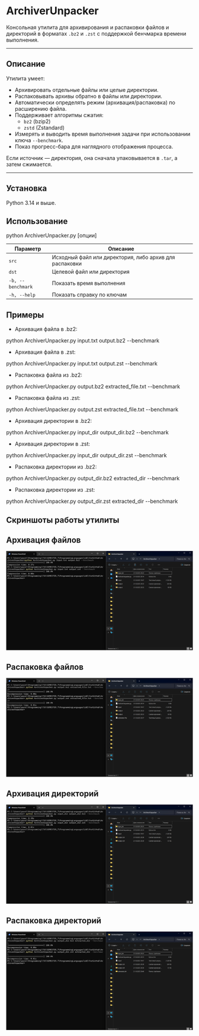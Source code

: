 # ArchiverUnpacker

Консольная утилита для архивирования и распаковки файлов и директорий в форматах `.bz2` и `.zst` с поддержкой бенчмарка времени выполнения.

---

## Описание

Утилита умеет:

- Архивировать отдельные файлы или целые директории.
- Распаковывать архивы обратно в файлы или директории.
- Автоматически определять режим (архивация/распаковка) по расширению файла.
- Поддерживает алгоритмы сжатия:
  - `bz2` (bzip2)
  - `zstd` (Zstandard)
- Измерять и выводить время выполнения задачи при использовании ключа `--benchmark`.
- Показ прогресс-бара для наглядного отображения процесса.

Если источник — директория, она сначала упаковывается в `.tar`, а затем сжимается.

---

## Установка

Python 3.14 и выше.  

## Использование

python ArchiverUnpacker.py <src> <dst> [опции]

| Параметр          | Описание                                                |
| ----------------- | ------------------------------------------------------- |
| `src`             | Исходный файл или директория, либо архив для распаковки |
| `dst`             | Целевой файл или директория                             |
| `-b, --benchmark` | Показать время выполнения                               |
| `-h, --help`      | Показать справку по ключам                              |

## Примеры

- Архивация файла в .bz2:

python ArchiverUnpacker.py input.txt output.bz2 --benchmark

- Архивация файла в .zst:

python ArchiverUnpacker.py input.txt output.zst --benchmark

- Распаковка файла из .bz2:

python ArchiverUnpacker.py output.bz2 extracted_file.txt --benchmark

- Распаковка файла из .zst:

python ArchiverUnpacker.py output.zst extracted_file.txt --benchmark

- Архивация директории в .bz2:

python ArchiverUnpacker.py input_dir output_dir.bz2 --benchmark

- Архивация директории в .zst:

python ArchiverUnpacker.py input_dir output_dir.zst --benchmark

- Распаковка директории из .bz2:

python ArchiverUnpacker.py output_dir.bz2 extracted_dir --benchmark

- Распаковка директории из .zst:

python ArchiverUnpacker.py output_dir.zst extracted_dir --benchmark

## Скриншоты работы утилиты

## Архивация файлов
![Архивация файлов](screenshots/files_compress.png)

## Распаковка файлов
![Распаковка файлов](screenshots/files_decompress.png)

## Архивация директорий
![Архивация директорий](screenshots/dirs_compress.png)

## Распаковка директорий
![Распаковка директорий](screenshots/dirs_decompress.png)

